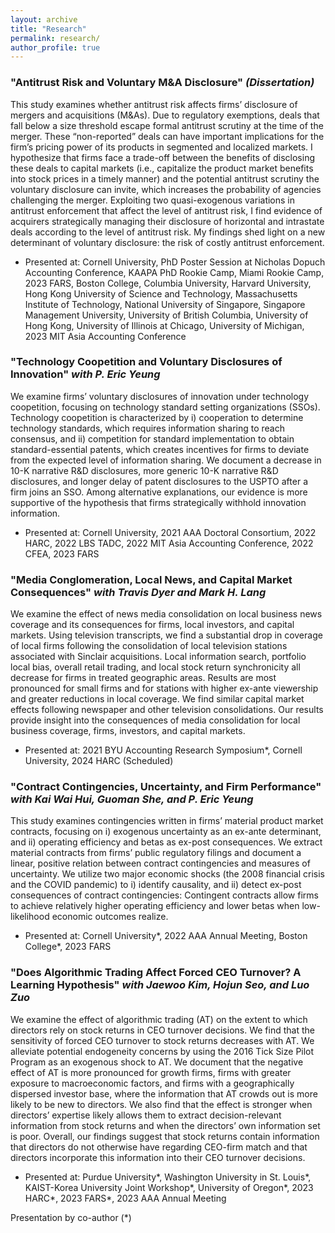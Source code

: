 ```yaml
---
layout: archive
title: "Research"
permalink: research/
author_profile: true
---
```


### "Antitrust Risk and Voluntary M&A Disclosure" <em>(Dissertation)</em>
This study examines whether antitrust risk affects firms’ disclosure of mergers and acquisitions (M&As). Due to regulatory exemptions, deals that fall below a size threshold escape formal antitrust scrutiny at the time of the merger. These “non-reported” deals can have important implications for the firm’s pricing power of its products in segmented and localized markets. I hypothesize that firms face a trade-off between the benefits of disclosing these deals to capital markets (i.e., capitalize the product market benefits into stock prices in a timely manner) and the potential antitrust scrutiny the voluntary disclosure can invite, which increases the probability of agencies challenging the merger. Exploiting two quasi-exogenous variations in antitrust enforcement that affect the level of antitrust risk, I find evidence of acquirers strategically managing their disclosure of horizontal and intrastate deals according to the level of antitrust risk. My findings shed light on a new determinant of voluntary disclosure: the risk of costly antitrust enforcement.
  * Presented at: Cornell University, PhD Poster Session at Nicholas Dopuch Accounting Conference, KAAPA PhD Rookie Camp, Miami Rookie Camp, 2023 FARS, Boston College, Columbia University, Harvard University, Hong Kong University of Science and Technology, Massachusetts Institute of Technology, National University of Singapore, Singapore Management University, University of British Columbia, University of Hong Kong, University of Illinois at Chicago, University of Michigan, 2023 MIT Asia Accounting Conference


### "Technology Coopetition and Voluntary Disclosures of Innovation" <em>with P. Eric Yeung</em>
We examine firms’ voluntary disclosures of innovation under technology coopetition, focusing on technology standard setting organizations (SSOs). Technology coopetition is characterized by i) cooperation to determine technology standards, which requires information sharing to reach consensus, and ii) competition for standard implementation to obtain standard-essential patents, which creates incentives for firms to deviate from the expected level of information sharing. We document a decrease in 10-K narrative R&D disclosures, more generic 10-K narrative R&D disclosures, and longer delay of patent disclosures to the USPTO after a firm joins an SSO. Among alternative explanations, our evidence is more supportive of the hypothesis that firms strategically withhold innovation information.
  * Presented at: Cornell University, 2021 AAA Doctoral Consortium, 2022 HARC, 2022 LBS TADC, 2022 MIT Asia Accounting Conference, 2022 CFEA, 2023 FARS


### "Media Conglomeration, Local News, and Capital Market Consequences" <em>with Travis Dyer and Mark H. Lang</em>
We examine the effect of news media consolidation on local business news coverage and its consequences for firms, local investors, and capital markets. Using television transcripts, we find a substantial drop in coverage of local firms following the consolidation of local television stations associated with Sinclair acquisitions. Local information search, portfolio local bias, overall retail trading, and local stock return synchronicity all decrease for firms in treated geographic areas. Results are most pronounced for small firms and for stations with higher ex-ante viewership and greater reductions in local coverage. We find similar capital market effects following newspaper and other television consolidations. Our results provide insight into the consequences of media consolidation for local business coverage, firms, investors, and capital markets.
  * Presented at: 2021 BYU Accounting Research Symposium\*, Cornell University, 2024 HARC (Scheduled)


### "Contract Contingencies, Uncertainty, and Firm Performance" <em>with Kai Wai Hui, Guoman She, and P. Eric Yeung</em>
This study examines contingencies written in firms’ material product market contracts, focusing on i) exogenous uncertainty as an ex-ante determinant, and ii) operating efficiency and betas as ex-post consequences. We extract material contracts from firms’ public regulatory filings and document a linear, positive relation between contract contingencies and measures of uncertainty. We utilize two major economic shocks (the 2008 financial crisis and the COVID pandemic) to i) identify causality, and ii) detect ex-post consequences of contract contingencies: Contingent contracts allow firms to achieve relatively higher operating efficiency and lower betas when low-likelihood economic outcomes realize.
 * Presented at: Cornell University\*, 2022 AAA Annual Meeting, Boston College\*, 2023 FARS


### "Does Algorithmic Trading Affect Forced CEO Turnover? A Learning Hypothesis" <em>with Jaewoo Kim, Hojun Seo, and Luo Zuo </em>
We examine the effect of algorithmic trading (AT) on the extent to which directors rely on stock returns in CEO turnover decisions. We find that the sensitivity of forced CEO turnover to stock returns decreases with AT. We alleviate potential endogeneity concerns by using the 2016 Tick Size Pilot Program as an exogenous shock to AT. We document that the negative effect of AT is more pronounced for growth firms, firms with greater exposure to macroeconomic factors, and firms with a geographically dispersed investor base, where the information that AT crowds out is more likely to be new to directors. We also find that the effect is stronger when directors’ expertise likely allows them to extract decision-relevant information from stock returns and when the directors’ own information set is poor. Overall, our findings suggest that stock returns contain information that directors do not otherwise have regarding CEO-firm match and that directors incorporate this information into their CEO turnover decisions.
  * Presented at: Purdue University\*, Washington University in St. Louis\*, KAIST-Korea University Joint Workshop\*, University of Oregon\*, 2023 HARC\*, 2023 FARS\*, 2023 AAA Annual Meeting


Presentation by co-author (*)